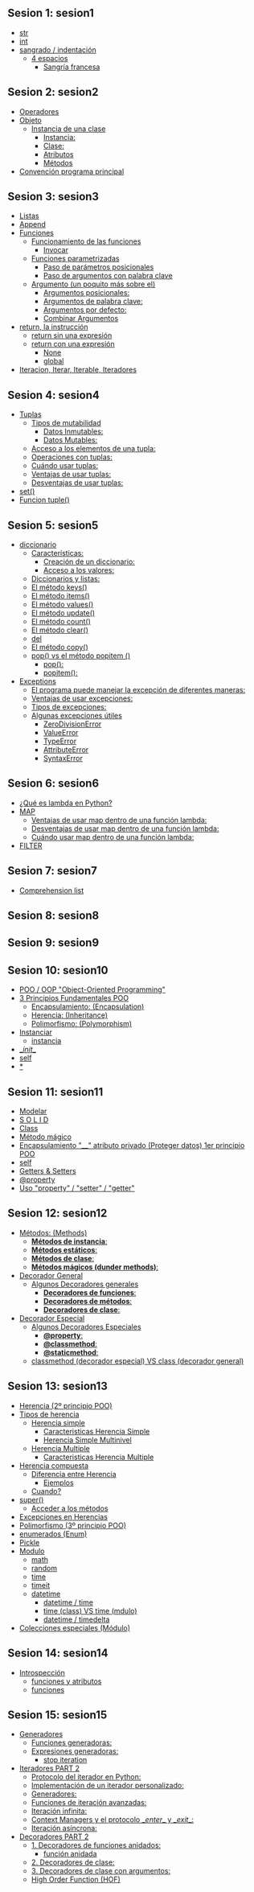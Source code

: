 ## Sesion 1: sesion1

  - [str](./sesion1/sesion1.md#str)
  - [int](./sesion1/sesion1.md#int)
  - [sangrado / indentación](./sesion1/sesion1.md#sangrado-/-indentación)
    - [4 espacios](./sesion1/sesion1.md#4-espacios)
      - [Sangría francesa](./sesion1/sesion1.md#sangría-francesa)


## Sesion 2: sesion2

  - [Operadores](./sesion2/sesion2.md#operadores)
  - [Objeto](./sesion2/sesion2.md#objeto)
    - [Instancia de una clase](./sesion2/sesion2.md#instancia-de-una-clase)
      - [Instancia:](./sesion2/sesion2.md#instancia:)
      - [Clase:](./sesion2/sesion2.md#clase:)
      - [Atributos](./sesion2/sesion2.md#atributos)
      - [Métodos](./sesion2/sesion2.md#métodos)
  - [Convención programa principal](./sesion2/sesion2.md#convención-programa-principal)


## Sesion 3: sesion3

  - [Listas](./sesion3/sesion3.md#listas)
  - [Append](./sesion3/sesion3.md#append)
  - [Funciones](./sesion3/sesion3.md#funciones)
    - [Funcionamiento de las funciones](./sesion3/sesion3.md#funcionamiento-de-las-funciones)
      - [Invocar](./sesion3/sesion3.md#invocar)
    - [Funciones parametrizadas](./sesion3/sesion3.md#funciones-parametrizadas)
      - [Paso de parámetros posicionales](./sesion3/sesion3.md#paso-de-parámetros-posicionales)
      - [Paso de argumentos con palabra clave](./sesion3/sesion3.md#paso-de-argumentos-con-palabra-clave)
    - [Argumento (un poquito más sobre el)](./sesion3/sesion3.md#argumento-(un-poquito-más-sobre-el))
      - [Argumentos posicionales:](./sesion3/sesion3.md#argumentos-posicionales:)
      - [Argumentos de palabra clave:](./sesion3/sesion3.md#argumentos-de-palabra-clave:)
      - [Argumentos por defecto:](./sesion3/sesion3.md#argumentos-por-defecto:)
      - [Combinar Argumentos](./sesion3/sesion3.md#combinar-argumentos)
  - [return, la instrucción](./sesion3/sesion3.md#return,-la-instrucción)
    - [return sin una expresión](./sesion3/sesion3.md#return-sin-una-expresión)
    - [return con una expresión](./sesion3/sesion3.md#return-con-una-expresión)
      - [None](./sesion3/sesion3.md#none)
      - [global](./sesion3/sesion3.md#global)
  - [Iteracion, Iterar, Iterable, Iteradores](./sesion3/sesion3.md#iteracion,-iterar,-iterable,-iteradores)


## Sesion 4: sesion4

  - [Tuplas](./sesion4/sesion4.md#tuplas)
    - [Tipos de mutabilidad](./sesion4/sesion4.md#tipos-de-mutabilidad)
      - [Datos Inmutables:](./sesion4/sesion4.md#datos-inmutables:)
      - [Datos Mutables:](./sesion4/sesion4.md#datos-mutables:)
    - [Acceso a los elementos de una tupla:](./sesion4/sesion4.md#acceso-a-los-elementos-de-una-tupla:)
    - [Operaciones con tuplas:](./sesion4/sesion4.md#operaciones-con-tuplas:)
    - [Cuándo usar tuplas:](./sesion4/sesion4.md#cuándo-usar-tuplas:)
    - [Ventajas de usar tuplas:](./sesion4/sesion4.md#ventajas-de-usar-tuplas:)
    - [Desventajas de usar tuplas:](./sesion4/sesion4.md#desventajas-de-usar-tuplas:)
  - [set()](./sesion4/sesion4.md#set())
  - [Funcion tuple()](./sesion4/sesion4.md#funcion-tuple())


## Sesion 5: sesion5

  - [diccionario](./sesion5/sesion5.md#diccionario)
    - [Características:](./sesion5/sesion5.md#características:)
      - [Creación de un diccionario:](./sesion5/sesion5.md#creación-de-un-diccionario:)
      - [Acceso a los valores:](./sesion5/sesion5.md#acceso-a-los-valores:)
    - [Diccionarios y listas:](./sesion5/sesion5.md#diccionarios-y-listas:)
    - [El método keys()](./sesion5/sesion5.md#el-método-keys())
    - [El método items()](./sesion5/sesion5.md#el-método-items())
    - [El método values()](./sesion5/sesion5.md#el-método-values())
    - [El método update()](./sesion5/sesion5.md#el-método-update())
    - [El método count()](./sesion5/sesion5.md#el-método-count())
    - [El método clear()](./sesion5/sesion5.md#el-método-clear())
    - [del](./sesion5/sesion5.md#del)
    - [El método copy()](./sesion5/sesion5.md#el-método-copy())
    - [pop() vs el método popitem ()](./sesion5/sesion5.md#pop()-vs-el-método-popitem-())
      - [pop():](./sesion5/sesion5.md#pop():)
      - [popitem():](./sesion5/sesion5.md#popitem():)
  - [Exceptions](./sesion5/sesion5.md#exceptions)
    - [El programa puede manejar la excepción de diferentes maneras:](./sesion5/sesion5.md#el-programa-puede-manejar-la-excepción-de-diferentes-maneras:)
    - [Ventajas de usar excepciones:](./sesion5/sesion5.md#ventajas-de-usar-excepciones:)
    - [Tipos de excepciones:](./sesion5/sesion5.md#tipos-de-excepciones:)
    - [Algunas excepciones útiles](./sesion5/sesion5.md#algunas-excepciones-útiles)
      - [ZeroDivisionError](./sesion5/sesion5.md#zerodivisionerror)
      - [ValueError](./sesion5/sesion5.md#valueerror)
      - [TypeError](./sesion5/sesion5.md#typeerror)
      - [AttributeError](./sesion5/sesion5.md#attributeerror)
      - [SyntaxError](./sesion5/sesion5.md#syntaxerror)


## Sesion 6: sesion6

  - [¿Qué es lambda en Python?](./sesion6/sesion6.md#¿qué-es-lambda-en-python?)
  - [MAP](./sesion6/sesion6.md#map)
    - [Ventajas de usar map dentro de una función lambda:](./sesion6/sesion6.md#ventajas-de-usar-map-dentro-de-una-función-lambda:)
    - [Desventajas de usar map dentro de una función lambda:](./sesion6/sesion6.md#desventajas-de-usar-map-dentro-de-una-función-lambda:)
    - [Cuándo usar map dentro de una función lambda:](./sesion6/sesion6.md#cuándo-usar-map-dentro-de-una-función-lambda:)
  - [FILTER](./sesion6/sesion6.md#filter)


## Sesion 7: sesion7

  - [Comprehension list](./sesion7/sesion7.md#comprehension-list)


## Sesion 8: sesion8



## Sesion 9: sesion9



## Sesion 10: sesion10

  - [POO / OOP "Object-Oriented Programming"](./sesion10/POO_sesion10.md#poo-/-oop-"object-oriented-programming")
  - [3 Principios Fundamentales POO](./sesion10/POO_sesion10.md#3-principios-fundamentales-poo)
    - [Encapsulamiento: (Encapsulation)](./sesion10/POO_sesion10.md#encapsulamiento:-(encapsulation))
    - [Herencia: (Inheritance)](./sesion10/POO_sesion10.md#herencia:-(inheritance))
    - [Polimorfismo: (Polymorphism)](./sesion10/POO_sesion10.md#polimorfismo:-(polymorphism))
  - [Instanciar](./sesion10/POO_sesion10.md#instanciar)
    - [instancia](./sesion10/POO_sesion10.md#instancia)
  - [\__init__](./sesion10/POO_sesion10.md#\__init__)
  - [self](./sesion10/POO_sesion10.md#self)
  - [\*](./sesion10/POO_sesion10.md#\*)


## Sesion 11: sesion11

  - [Modelar](./sesion11/sesion11.md#modelar)
  - [S O L I D](./sesion11/sesion11.md#s-o-l-i-d)
  - [Class](./sesion11/sesion11.md#class)
  - [Método mágico](./sesion11/sesion11.md#método-mágico)
  - [Encapsulamiento "__"  atributo privado (Proteger datos) 1er principio POO](./sesion11/sesion11.md#encapsulamiento-"__"--atributo-privado-(proteger-datos)-1er-principio-poo)
  - [self](./sesion11/sesion11.md#self)
  - [Getters & Setters](./sesion11/sesion11.md#getters-&-setters)
  - [@property](./sesion11/sesion11.md#@property)
  - [Uso "property" / "setter" / "getter"](./sesion11/sesion11.md#uso-"property"-/-"setter"-/-"getter")


## Sesion 12: sesion12

  - [Métodos: (Methods)](./sesion12/sesion12.md#métodos:-(methods))
    - [**Métodos de instancia**:](./sesion12/sesion12.md#**métodos-de-instancia**:)
    - [**Métodos estáticos**:](./sesion12/sesion12.md#**métodos-estáticos**:)
    - [**Métodos de clase**:](./sesion12/sesion12.md#**métodos-de-clase**:)
    - [**Métodos mágicos (dunder methods)**:](./sesion12/sesion12.md#**métodos-mágicos-(dunder-methods)**:)
  - [Decorador General](./sesion12/sesion12.md#decorador-general)
    - [Algunos Decoradores generales](./sesion12/sesion12.md#algunos-decoradores-generales)
      - [**Decoradores de funciones**:](./sesion12/sesion12.md#**decoradores-de-funciones**:)
      - [**Decoradores de métodos**:](./sesion12/sesion12.md#**decoradores-de-métodos**:)
      - [**Decoradores de clase**:](./sesion12/sesion12.md#**decoradores-de-clase**:)
  - [Decorador Especial](./sesion12/sesion12.md#decorador-especial)
    - [Algunos Decoradores Especiales](./sesion12/sesion12.md#algunos-decoradores-especiales)
      - [**@property**:](./sesion12/sesion12.md#**@property**:)
      - [**@classmethod**:](./sesion12/sesion12.md#**@classmethod**:)
      - [**@staticmethod**:](./sesion12/sesion12.md#**@staticmethod**:)
    - [classmethod (decorador especial) VS class (decorador general)](./sesion12/sesion12.md#classmethod-(decorador-especial)-vs-class-(decorador-general))


## Sesion 13: sesion13

  - [Herencia (2º principio POO)](./sesion13/sesion13.md#herencia-(2º-principio-poo))
  - [Tipos de herencia](./sesion13/sesion13.md#tipos-de-herencia)
    - [Herencia simple](./sesion13/sesion13.md#herencia-simple)
      - [Caracteristicas Herencia Simple](./sesion13/sesion13.md#caracteristicas-herencia-simple)
      - [Herencia Simple Multinivel](./sesion13/sesion13.md#herencia-simple-multinivel)
    - [Herencia Multiple](./sesion13/sesion13.md#herencia-multiple)
      - [Caracteristicas Herencia Multiple](./sesion13/sesion13.md#caracteristicas-herencia-multiple)
  - [Herencia compuesta](./sesion13/sesion13.md#herencia-compuesta)
    - [Diferencia entre Herencia](./sesion13/sesion13.md#diferencia-entre-herencia)
      - [Ejemplos](./sesion13/sesion13.md#ejemplos)
    - [Cuando?](./sesion13/sesion13.md#cuando?)
  - [super()](./sesion13/sesion13.md#super())
    - [Acceder a los métodos](./sesion13/sesion13.md#acceder-a-los-métodos)
  - [Excepciones en Herencias](./sesion13/sesion13.md#excepciones-en-herencias)
  - [Polimorfismo (3º principio POO)](./sesion13/sesion13.md#polimorfismo-(3º-principio-poo))
  - [enumerados (Enum)](./sesion13/sesion13.md#enumerados-(enum))
  - [Pickle](./sesion13/sesion13.md#pickle)
  - [Modulo](./sesion13/sesion13.md#modulo)
    - [math](./sesion13/sesion13.md#math)
    - [random](./sesion13/sesion13.md#random)
    - [time](./sesion13/sesion13.md#time)
    - [timeit](./sesion13/sesion13.md#timeit)
    - [datetime](./sesion13/sesion13.md#datetime)
      - [datetime / time](./sesion13/sesion13.md#datetime-/-time)
      - [time (class) VS time (mdulo)](./sesion13/sesion13.md#time-(class)-vs-time-(mdulo))
      - [datetime / timedelta](./sesion13/sesion13.md#datetime-/-timedelta)
  - [Colecciones especiales (Módulo)](./sesion13/sesion13.md#colecciones-especiales-(módulo))


## Sesion 14: sesion14

  - [Introspección](./sesion14/sesion14.md#introspección)
    - [funciones y atributos](./sesion14/sesion14.md#funciones-y-atributos)
    - [funciones](./sesion14/sesion14.md#funciones)


## Sesion 15: sesion15

  - [Generadores](./sesion15/sesion15.md#generadores)
    - [Funciones generadoras:](./sesion15/sesion15.md#funciones-generadoras:)
    - [Expresiones generadoras:](./sesion15/sesion15.md#expresiones-generadoras:)
      - [stop iteration](./sesion15/sesion15.md#stop-iteration)
  - [Iteradores PART 2](./sesion15/sesion15.md#iteradores-part-2)
    - [Protocolo del iterador en Python:](./sesion15/sesion15.md#protocolo-del-iterador-en-python:)
    - [Implementación de un iterador personalizado:](./sesion15/sesion15.md#implementación-de-un-iterador-personalizado:)
    - [Generadores:](./sesion15/sesion15.md#generadores:)
    - [Funciones de iteración avanzadas:](./sesion15/sesion15.md#funciones-de-iteración-avanzadas:)
    - [Iteración infinita:](./sesion15/sesion15.md#iteración-infinita:)
    - [Context Managers y el protocolo \__enter__ y \__exit__:](./sesion15/sesion15.md#context-managers-y-el-protocolo-\__enter__-y-\__exit__:)
    - [Iteración asíncrona:](./sesion15/sesion15.md#iteración-asíncrona:)
  - [Decoradores PART 2](./sesion15/sesion15.md#decoradores-part-2)
    - [1. Decoradores de funciones anidados:](./sesion15/sesion15.md#1.-decoradores-de-funciones-anidados:)
      - [función anidada](./sesion15/sesion15.md#función-anidada)
    - [2. Decoradores de clase:](./sesion15/sesion15.md#2.-decoradores-de-clase:)
    - [3. Decoradores de clase con argumentos:](./sesion15/sesion15.md#3.-decoradores-de-clase-con-argumentos:)
    - [High Order Function (HOF)](./sesion15/sesion15.md#high-order-function-(hof))


